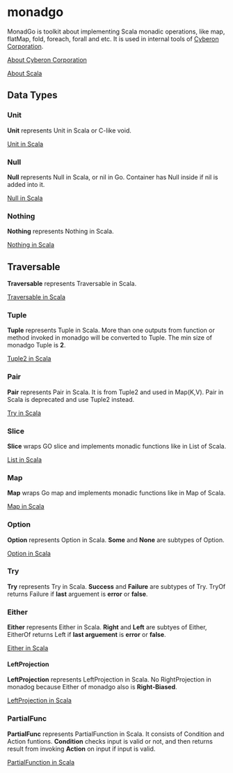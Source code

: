 # monadgo

MonadGo is toolkit about implementing Scala monadic operations, like map, flatMap, fold, foreach, forall and etc. It is used in internal tools of [Cyberon Corporation](https://www.cyberon.com.tw/projects/cyberon_web/english/index.html.php).

[About Cyberon Corporation](https://www.cyberon.com.tw/projects/cyberon_web/english/index.html.php)

[About Scala](https://www.scala-lang.org/)

## Data Types

### Unit

**Unit** represents Unit in Scala or C-like void.

[Unit in Scala](https://www.scala-lang.org/api/current/scala/Unit.html)

### Null

**Null** represents Null in Scala, or nil in Go. Container has Null inside if nil is added into it.

[Null in Scala](https://www.scala-lang.org/api/current/scala/Null.html)

### Nothing

**Nothing** represents Nothing in Scala.

[Nothing in Scala](https://www.scala-lang.org/api/current/scala/Nothing.html)

## Traversable

**Traversable** represents Traversable in Scala.

[Traversable in Scala](https://www.scala-lang.org/api/current/scala/collection/Traversable.html)

### Tuple

**Tuple** represents Tuple in Scala. More than one outputs from function or method invoked in monadgo will be converted to Tuple. The min size of monadgo Tuple is **2**.

[Tuple2 in Scala](https://www.scala-lang.org/api/current/scala/Tuple2.html)

### Pair

**Pair** represents Pair in Scala. It is from Tuple2 and used in Map(K,V). Pair in Scala is deprecated and use Tuple2 instead.

[Try in Scala](https://www.scala-lang.org/api/current/scala/util/Try.html)

### Slice

**Slice** wraps GO slice and implements monadic functions like in List of Scala.

[List in Scala](https://www.scala-lang.org/api/current/scala/collection/immutable/List.html)

### Map

**Map** wraps Go map and implements monadic functions like in Map of Scala.

[Map in Scala](https://www.scala-lang.org/api/current/scala/collection/Map.html)

### Option

**Option** represents Option in Scala. **Some** and **None** are subtypes of Option.

[Option in Scala](https://www.scala-lang.org/api/current/scala/Option.html)

### Try

**Try** represents Try in Scala. **Success** and **Failure** are subtypes of Try. TryOf returns Failure if **last** arguement is **error** or **false**.

### Either

**Either** represents Either in Scala. **Right** and **Left** are subtyes of Either, EitherOf returns Left if **last arguement** is **error** or **false**.

[Either in Scala](https://www.scala-lang.org/api/current/scala/util/Either.html)

#### LeftProjection

**LeftProjection** represents LeftProjection in Scala. No RightProjection in monadog because Either of monadgo also is **Right-Biased**.

[LeftProjection in Scala](https://www.scala-lang.org/api/current/scala/util/Either$$LeftProjection.html)

### PartialFunc

**PartialFunc** represents PartialFunction in Scala. It consists of Condition and Action funtions. **Condition** checks input is valid or not, and then returns result from invoking **Action** on input if input is valid.

[PartialFunction in Scala](https://www.scala-lang.org/api/current/scala/PartialFunction.html)
